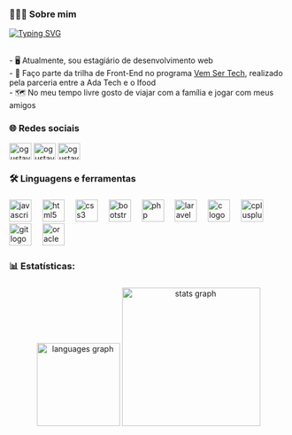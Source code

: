 ###

<h3 align="left">🧑🏻‍💻  Sobre mim</h3>
<a href="https://git.io/typing-svg"><img src="https://readme-typing-svg.demolab.com?font=Fira+Code&pause=1000&center=true&vCenter=true&random=false&width=600&lines=Meu+nome+%C3%A9+Gustavo+Borges%2C+tenho+22+anos;Sou+estudante+de+Sistemas+para+Internet+pelo+IFRS;E+meu+objetivo+%C3%A9+ser+um+desenvolvedor+Front-End." alt="Typing SVG" /></a>

<p align="left"><br>- 🖥️ Atualmente, sou estagiário de desenvolvimento web<br>- 📕 Faço parte da trilha de Front-End no programa <a href="https://ada.tech/sou-aluno/programas/ifood-vem-ser-tech" target="blank">Vem Ser Tech</a>, realizado pela parceria entre a Ada Tech e o Ifood <br>- 🗺️ No meu tempo livre gosto de viajar com a família e jogar com meus amigos</p>

###
<h3 align="left">🌐 Redes sociais</h3>
  <div align="left">
  <a href="https://linkedin.com/in/ogustavoborges" target="blank"><img align="center" src="https://raw.githubusercontent.com/maurodesouza/profile-readme-generator/master/src/assets/icons/social/linkedin/default.svg" alt="ogustavoborges" height="30" width="40" /></a>
<a href="https://instagram.com/ogustavoborges" target="blank"><img align="center" src="https://raw.githubusercontent.com/rahuldkjain/github-profile-readme-generator/master/src/images/icons/Social/instagram.svg" alt="ogustavoborges" height="30" width="40" /></a>
<a href="https://www.behance.net/ogustavoborges" target="blank"><img align="center" src="https://raw.githubusercontent.com/rahuldkjain/github-profile-readme-generator/master/src/images/icons/Social/behance.svg" alt="ogustavoborges" height="30" width="40" /></a>
</div>

###

<h3 align="left">🛠 Linguagens e ferramentas</h3>

###

<div align="left">
  <img src="https://skillicons.dev/icons?i=js" height="40" alt="javascript logo"  />
  <img width="12" />
  <img src="https://skillicons.dev/icons?i=html" height="40" alt="html5 logo"  />
  <img width="12" />
  <img src="https://skillicons.dev/icons?i=css" height="40" alt="css3 logo"  />
  <img width="12" />
  <img src="https://skillicons.dev/icons?i=bootstrap" height="40" alt="bootstrap logo"  />
  <img width="12" />
  <img src="https://skillicons.dev/icons?i=php" height="40" alt="php logo"  />
  <img width="12" />
  <img src="https://skillicons.dev/icons?i=laravel" height="40" alt="laravel logo"  />
  <img width="12" />
  <img src="https://skillicons.dev/icons?i=c" height="40" alt="c logo"  />
  <img width="12" />
  <img src="https://skillicons.dev/icons?i=cpp" height="40" alt="cplusplus logo"  />
  <img width="12" />
  <img src="https://skillicons.dev/icons?i=git" height="40" alt="git logo"  />
  <img width="12" />
  <img src="https://cdn.jsdelivr.net/gh/devicons/devicon/icons/oracle/oracle-original.svg" height="40" alt="oracle logo"  />
</div>

###

<h3 align="left">📊 Estatísticas:</h3>

###

<div align="center">
<img src="https://github-readme-stats.vercel.app/api/top-langs?username=ogustavoborges&locale=pt-br&hide_title=false&layout=compact&card_width=320&langs_count=5&theme=react&hide_border=false&order=2" height="150" alt="languages graph"  />
  <img src="https://github-readme-stats.vercel.app/api?username=ogustavoborges&hide_title=true&hide_rank=false&show_icons=true&include_all_commits=true&count_private=true&disable_animations=false&theme=react&locale=pt-br&hide_border=false&order=1" height="250" alt="stats graph"  />
</div>


###
